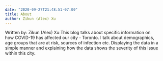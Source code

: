 ```yaml
---
date: "2020-09-27T21:48:51-07:00"
title: About
author: Zikun (Alex) Xu
---
```


Written by: Zikun (Alex) Xu
This blog talks about specific information on how COVID-19 has affected our city - Toronto. I talk about demographics, age groups that are at risk, sources of infection etc. Displaying the data in a simple manner and explaining how the data shows the severity of this issue within this city. 
